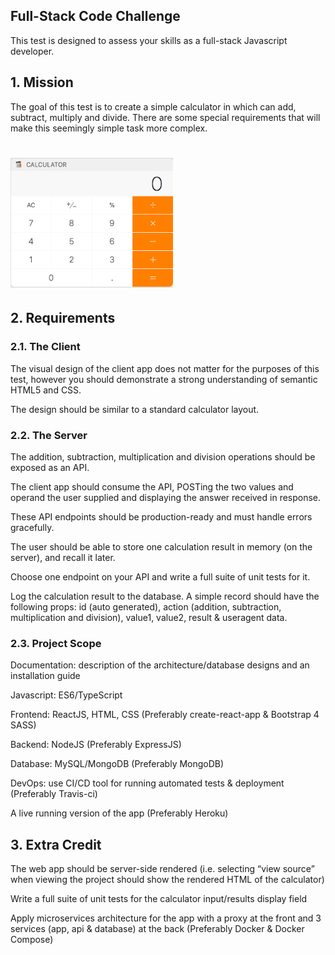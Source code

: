 ## Full-Stack Code Challenge

This test is designed to assess your skills as a full-stack Javascript developer.


## 1. Mission

The goal of this test is to create a simple calculator in which can add, subtract, multiply and divide. There are some special requirements that will make this seemingly simple task more complex.

# <img src="/images/calculator.png?raw=true" width="260">


## 2. Requirements


### 2.1. The Client

The visual design of the client app does not matter for the purposes of this test, however you should demonstrate a strong understanding of semantic HTML5 and CSS.

The design should be similar to a standard calculator layout.


### 2.2. The Server

The addition, subtraction, multiplication and division operations should be exposed as an API.

The client app should consume the API, POSTing the two values and operand the user supplied and displaying the answer received in response.

These API endpoints should be production-ready and must handle errors gracefully.

The user should be able to store one calculation result in memory (on the server), and recall it later.

Choose one endpoint on your API and write a full suite of unit tests for it.

Log the calculation result to the database. A simple record should have the following props: id (auto generated), action (addition, subtraction, multiplication and division), value1, value2, result & useragent data.


### 2.3. Project Scope

Documentation: description of the architecture/database designs and an installation guide

Javascript: ES6/TypeScript

Frontend: ReactJS, HTML, CSS (Preferably create-react-app & Bootstrap 4 SASS)

Backend: NodeJS (Preferably ExpressJS)

Database: MySQL/MongoDB (Preferably MongoDB)

DevOps: use CI/CD tool for running automated tests & deployment (Preferably Travis-ci)

A live running version of the app (Preferably Heroku)


## 3. Extra Credit

The web app should be server-side rendered (i.e. selecting “view source” when viewing the project should show the rendered HTML of the calculator)

Write a full suite of unit tests for the calculator input/results display field

Apply microservices architecture for the app with a proxy at the front and 3 services (app, api & database) at the back (Preferably Docker & Docker Compose)
